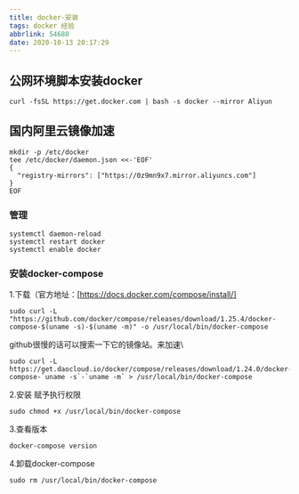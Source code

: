 ```yaml
---
title: docker-安装
tags: docker 经验
abbrlink: 54680
date: 2020-10-13 20:17:29
---
```


## 公网环境脚本安装docker

```
curl -fsSL https://get.docker.com | bash -s docker --mirror Aliyun
```

## 国内阿里云镜像加速

```
mkdir -p /etc/docker
tee /etc/docker/daemon.json <<-'EOF'
{
  "registry-mirrors": ["https://0z9mn9x7.mirror.aliyuncs.com"]
}
EOF

```

### 管理

```
systemctl daemon-reload
systemctl restart docker
systemctl enable docker
```

### 安装docker-compose

1.下载（官方地址：[https://docs.docker.com/compose/install/]

```
sudo curl -L "https://github.com/docker/compose/releases/download/1.25.4/docker-compose-$(uname -s)-$(uname -m)" -o /usr/local/bin/docker-compose
```

github很慢的话可以搜索一下它的镜像站。来加速\

```
sudo curl -L https://get.daocloud.io/docker/compose/releases/download/1.24.0/docker-compose-`uname -s`-`uname -m` > /usr/local/bin/docker-compose

```

2.安装 赋予执行权限

```
sudo chmod +x /usr/local/bin/docker-compose
```

3.查看版本

```
docker-compose version
```

4.卸载docker-compose

```
sudo rm /usr/local/bin/docker-compose
```